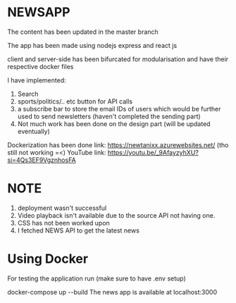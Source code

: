 # NEWSAPP

The content has been updated in the master branch 

The app has been made using nodejs express and react js

client and server-side has been bifurcated for modularisation
and have their respective docker files 


I have implemented:

1. Search
2. sports/politics/.. etc button for API calls
3. a subscribe bar to store the email IDs of users which would be further used to send newsletters (haven't completed the sending part)
4. Not much work has been done on the design part (will be updated eventually)

Dockerization has been done 
link: https://newtanixx.azurewebsites.net/ (tho still not working =<)
YouTube link: https://youtu.be/_9AfayzyhXU?si=4Qs3EF9VgznhosFA

# NOTE
1. deployment wasn't successful
2. Video playback isn't available due to the source API not having one.
3. CSS has not been worked upon
4. I fetched NEWS API to get the latest news

# Using Docker

For testing the application run (make sure to have .env setup)

docker-compose up --build
The news app is available at localhost:3000
